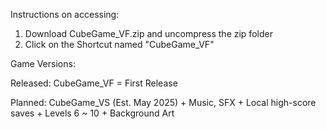 Instructions on accessing:
1. Download CubeGame_VF.zip and uncompress the zip folder
2. Click on the Shortcut named "CubeGame_VF"


Game Versions:

Released: 
CubeGame_VF                              = First Release

Planned: 
CubeGame_VS (Est. May 2025)              + Music, SFX
                                         + Local high-score saves 
                                         + Levels 6 ~ 10
                                         + Background Art 
